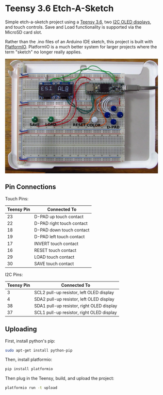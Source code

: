 # Teensy 3.6 Etch-A-Sketch

Simple etch-a-sketch project using a [Teensy 3.6](https://www.pjrc.com/store/teensy36_pins.html), two [I2C OLED displays](https://www.amazon.com/Diymall-Serial-128x64-Display-Arduino/dp/B00O2KDQBE/), and touch controls.  Save and Load functionality is supported via the MicroSD card slot.

Rather than the .ino files of an Arduino IDE sketch, this project is built with [PlatformIO](http://platformio.org/).  PlatformIO is a much better system for larger projects where the term "sketch" no longer really applies.

<img src="doc/breadboard6.jpg" width="600"/>

## Pin Connections

Touch Pins:

| Teensy Pin | Connected To |
| ----- | ----- |
| 23 | D-PAD up touch contact |
| 22 | D-PAD right touch contact |
| 18 | D-PAD down touch contact |
| 19 | D-PAD left touch contact |
| 17 | INVERT touch contact |
| 16 | RESET touch contact |
| 29 | LOAD touch contact |
| 30 | SAVE touch contact |

I2C Pins:

| Teensy Pin | Connected To |
| ----- | ----- |
| 3 | SCL2 pull-up resistor, left OLED display |
| 4 | SDA2 pull-up resistor, left OLED display |
| 38 | SDA1 pull-up resistor, right OLED display |
| 37 | SCL1 pull-up resistor, right OLED display |

## Uploading

First, install python's pip:

```bash
sudo apt-get install python-pip
```

Then, install platformio:

```bash
pip install platformio
```

Then plug in the Teensy, build, and upload the project:

```bash
platformio run -t upload
```

